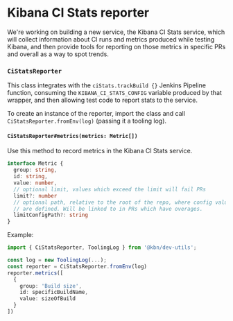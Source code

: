 # Kibana CI Stats reporter

We're working on building a new service, the Kibana CI Stats service, which will collect information about CI runs and metrics produced while testing Kibana, and then provide tools for reporting on those metrics in specific PRs and overall as a way to spot trends.

### `CiStatsReporter`

This class integrates with the `ciStats.trackBuild {}` Jenkins Pipeline function, consuming the `KIBANA_CI_STATS_CONFIG` variable produced by that wrapper, and then allowing test code to report stats to the service.

To create an instance of the reporter, import the class and call `CiStatsReporter.fromEnv(log)` (passing it a tooling log).

#### `CiStatsReporter#metrics(metrics: Metric[])`

Use this method to record metrics in the Kibana CI Stats service.

```ts
interface Metric {
  group: string,
  id: string,
  value: number,
  // optional limit, values which exceed the limit will fail PRs
  limit?: number
  // optional path, relative to the root of the repo, where config values
  // are defined. Will be linked to in PRs which have overages.
  limitConfigPath?: string
}
```

Example:

```ts
import { CiStatsReporter, ToolingLog } from '@kbn/dev-utils';

const log = new ToolingLog(...);
const reporter = CiStatsReporter.fromEnv(log)
reporter.metrics([
  {
    group: 'Build size',
    id: specificBuildName,
    value: sizeOfBuild
  }
])
```